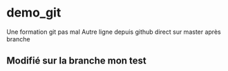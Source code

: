 # demo_git
Une formation git pas mal
Autre ligne
depuis github
direct sur master après branche
## Modifié sur la branche mon test

